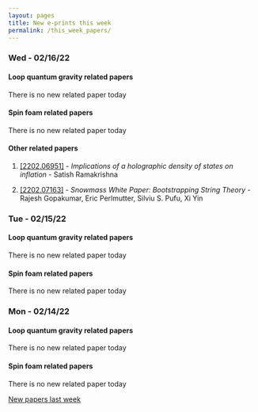 ```yaml
---
layout: pages
title: New e-prints this week
permalink: /this_week_papers/
---
```




### Wed - 02/16/22

#### Loop quantum gravity related papers

There is no new related paper today 

#### Spin foam related papers

There is no new related paper today 



#### Other related papers

1. [[2202.06951]](https://arxiv.org/abs/2202.06951) - *Implications of a holographic density of states on inflation* - Satish Ramakrishna

1. [[2202.07163]](https://arxiv.org/abs/2202.07163) - *Snowmass White Paper: Bootstrapping String Theory* - Rajesh Gopakumar, Eric Perlmutter, Silviu S. Pufu, Xi Yin



### Tue - 02/15/22

#### Loop quantum gravity related papers

There is no new related paper today 

#### Spin foam related papers

There is no new related paper today 

### Mon - 02/14/22

#### Loop quantum gravity related papers

There is no new related paper today 

#### Spin foam related papers

There is no new related paper today 




[New papers last week]({{site.url}}/archived/weekly/pre-prints/2022/02/14/archived_weekly_papers.html)